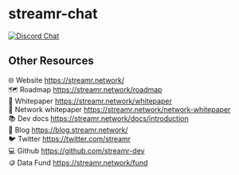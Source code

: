 # streamr-chat

[![Discord Chat](https://img.shields.io/discord/801574432350928907.svg?label=Discord&logo=Discord&colorB=7289da)](https://discord.gg/FVtAph9cvz)

## Other Resources
:globe_with_meridians: Website https://streamr.network/ <br/>
🗺️ Roadmap https://streamr.network/roadmap <br/>
:page_facing_up: Whitepaper https://streamr.network/whitepaper <br/>
:page_facing_up: Network whitepaper https://streamr.network/network-whitepaper <br/>
:books: Dev docs https://streamr.network/docs/introduction <br/>
:pencil: Blog https://blog.streamr.network/ <br/>
:bird: Twitter https://twitter.com/streamr <br/>
:computer: Github https://github.com/streamr-dev <br/>
🪙 Data Fund https://streamr.network/fund <br/>
